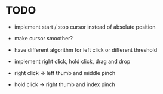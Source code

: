 # TODO

- implement start / stop cursor instead of absolute position
- make cursor smoother?
- have different algorithm for left click or different threshold
- implement right click, hold click, drag and drop


- right click -> left thumb and middle pinch
- hold click -> right thumb and index pinch